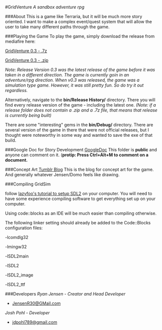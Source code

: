 #GridVenture
*A sandbox adventure rpg*

###About
This is a game like Terraria, but it will be much more story oriented. I want to make a complex event/quest system that will allow the user to take many different paths through the game.

###Playing the Game
To play the game, simply download the release from mediafire here:

[GridVenture 0.3 - .7z](http://www.mediafire.com/download/744baw4posktrwu/GridSim_v0.3.7z)

[GridVenture 0.3 - .zip](http://www.mediafire.com/download/a6thag5j9bzg34i/GridSim_v0.3.zip)

*Note: Release Version 0.3 was the latest release of the game before it was taken in a different direction. The game is currently goin in an adventure/rpg direction. When v0.3 was released, the game was a simulation type game. However, it was still pretty fun. So do try it out regardless.*

Alternatively, navigate to the **bin/Release History/** directory. There you will find every release version of the game - including the latest one.
*(Note: if a release folder does not contain a .zip and a .7z file, that means that release is currently being built)*



There are some "interesting" gems in the **bin/Debug/** directory. There are several version of the game in there that were not official releases, but I thought were noteworthy in some way and wanted to save the exe of that build.

###Google Doc for Story Development
[GoogleDoc](https://drive.google.com/#folders/0BwrDfvTqlcwKZldBWTZhdWNFc0E) This folder is **public** and anyone can comment on it. (**protip: Press Ctrl+Alt+M to comment on a document.**

###Concept Art
[Tumblr Blog](http://jensensketch.tumblr.com/) This is the blog for concept art for the game. And generally whatever Jensen/Domo feels like drawing.

###Compiling GridSim

follow [lazyfoo's tutorial to setup SDL2](http://lazyfoo.net/tutorials/SDL/index.php) on your computer. You will need to have some experience compiling software to get everything set up on your computer.

Using code::blocks as an IDE will be much easier than compiling otherwise.

The following linker setting should already be added to the Code::Blocks configuration files:

-lcomdlg32

-lmingw32

-lSDL2main

-lSDL2

-lSDL2_image

-lSDL2_ttf




###Developers
*Ryan Jensen - Creator and Head Developer*
- JensenR30@GMail.com

*Josh Pohl - Developer*
- jdpohl789@gmail.com
